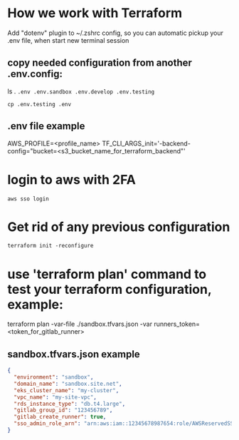 # How we work with Terraform

Add "dotenv" plugin to ~/.zshrc config, so you can automatic pickup 
your .env file, when start new terminal session

## copy needed configuration from another .env.config:
ls .
`.env .env.sandbox .env.develop .env.testing`

`cp .env.testing .env`

## .env file example

AWS_PROFILE=<profile_name>
TF_CLI_ARGS_init='-backend-config="bucket=<s3_bucket_name_for_terraform_backend"'

# login to aws with 2FA 

`aws sso login`

# Get rid of any previous configuration 

`terraform init -reconfigure`

# use 'terraform plan' command to test your terraform configuration, example:

terraform plan -var-file ./sandbox.tfvars.json -var runners_token=<token_for_gitlab_runner>

## sandbox.tfvars.json example

```json
{
  "environment": "sandbox",
  "domain_name": "sandbox.site.net",
  "eks_cluster_name": "my-cluster",
  "vpc_name": "my-site-vpc",
  "rds_instance_type": "db.t4.large",
  "gitlab_group_id": "123456789",
  "gitlab_create_runner": true,
  "sso_admin_role_arn": "arn:aws:iam::12345678987654:role/AWSReservedSSO_AdminAccess_789456123"
}
```